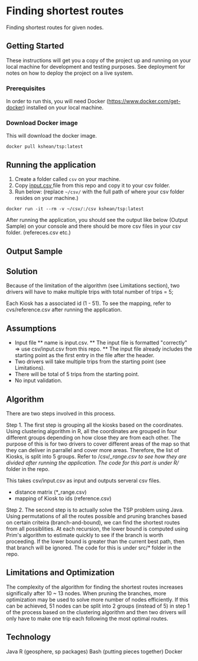 # Finding shortest routes

Finding shortest routes for given nodes. 

## Getting Started

These instructions will get you a copy of the project up and running on your local machine for development and testing purposes. See deployment for notes on how to deploy the project on a live system.

### Prerequisites

In order to run this, you will need Docker (https://www.docker.com/get-docker) installed on your local machine.


### Download Docker image

This will download the docker image.

```
docker pull kshean/tsp:latest
```

## Running the application

1. Create a folder called ```csv``` on your machine.
2. Copy [input.csv ](https://github.com/user/repo/blob/branch/other_file.md) file from this repo and copy it to your csv folder.
3. Run below: (replace ```~/csv/``` with the full path of where your csv folder resides on your machine.)

```
docker run -it --rm -v ~/csv/:/csv kshean/tsp:latest

```
After running the application, you should see the output like below (Output Sample) on your console and there should be more csv files in your csv folder. (refereces.csv etc.)

## Output Sample

## Solution
Because of the limitation of the algorithm (see Limitations section), two drivers will have to make multiple trips with total number of trips = 5;

Each Kiosk has a associated id (1 - 51). To see the mapping, refer to cvs/reference.csv after running the application.

## Assumptions
* Input file 
** name is input.csv.
** The input file is formatted "correctly" => use csv/input.csv from this repo.
** The input file already includes the starting point as the first entry in the file after the header.  
* Two drivers will take multiple trips from the starting point (see Limitations).
* There will be total of 5 trips from the starting point.
* No input validation.

## Algorithm
There are two steps involved in this process.

Step 1.
The first step is grouping all the kiosks based on the coordinates. Using clustering algorithm in R, all the coordinates are grouped in four different groups depending on how close they are from each other. The purpose of this is for two drivers to cover different areas of the map so that they can deliver in parrallel and cover more areas. Therefore, the list of Kiosks, is split into 5 groups. Refer to /csv/*_range.csv to see how they are divided after running the application.
The code for this part is under R/* folder in the repo.

This takes csv/input.csv as input and outputs serveral csv files.
* distance matrix (*_range.csv)
* mapping of Kiosk to ids (reference.csv)

Step 2.
The second step is to actually solve the TSP problem using Java. Using permutations of all the routes possible and pruning branches based on certain criteira (branch-and-bound), we can find the shortest routes from all possiblities. At each recursion, the lower bound is computed using Prim's algorithm to estimate quickly to see if the branch is worth proceeding. If the lower bound is greater than the current best path, then that branch will be ignored. The code for this is under src/* folder in the repo.


## Limitations and Optimization
The complexity of the algorithm for finding the shortest routes increases significally after 10 ~ 13 nodes. When pruning the branches, more optimization may be used to solve more number of nodes efficiently. If this can be achieved, 51 nodes can be split into 2 groups (instead of 5) in step 1 of the process based on the clustering algorithm and then two drivers will only have to make one trip each following the most optimal routes.

## Technology
Java
R (geosphere, sp packages)
Bash (putting pieces together)
Docker